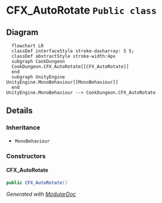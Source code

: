 # CFX_AutoRotate `Public class`

## Diagram
```mermaid
  flowchart LR
  classDef interfaceStyle stroke-dasharray: 5 5;
  classDef abstractStyle stroke-width:4px
  subgraph CookDungeon
  CookDungeon.CFX_AutoRotate[[CFX_AutoRotate]]
  end
  subgraph UnityEngine
UnityEngine.MonoBehaviour[[MonoBehaviour]]
  end
UnityEngine.MonoBehaviour --> CookDungeon.CFX_AutoRotate
```

## Details
### Inheritance
 - `MonoBehaviour`

### Constructors
#### CFX_AutoRotate
```csharp
public CFX_AutoRotate()
```

*Generated with* [*ModularDoc*](https://github.com/hailstorm75/ModularDoc)
